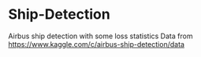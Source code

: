 # Ship-Detection
Airbus ship detection with some loss statistics 
Data from https://www.kaggle.com/c/airbus-ship-detection/data